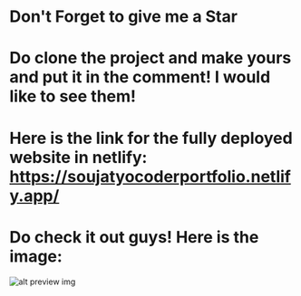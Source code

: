 # Don't Forget to give me a Star

# Do clone the project and make yours and put it in the comment! I would like to see them!

# Here is the link for the fully deployed website in netlify: https://soujatyocoderportfolio.netlify.app/

# Do check it out guys! Here is the image:

![alt preview img](https://soujatyocoderportfolio.netlify.app/)

